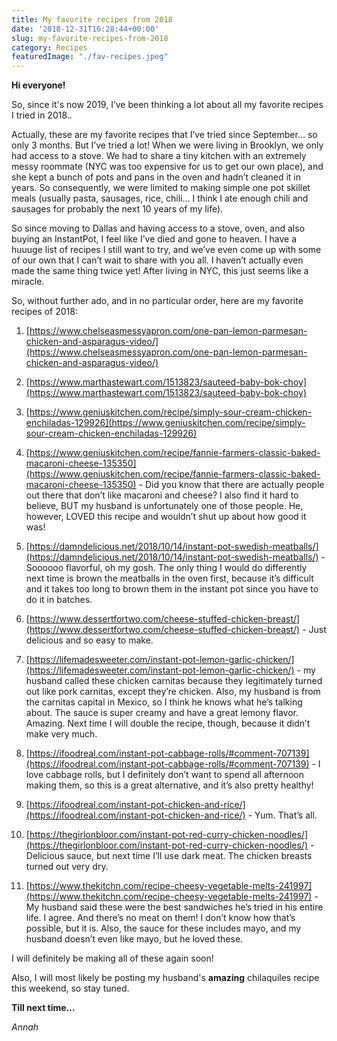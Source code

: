 ```yaml
---
title: My favorite recipes from 2018
date: '2018-12-31T16:28:44+00:00'
slug: my-favorite-recipes-from-2018
category: Recipes
featuredImage: "./fav-recipes.jpeg"
---
```


  

**Hi everyone!**

  

So, since it's now 2019, I’ve been thinking a lot about all my favorite recipes I tried in 2018..

  

Actually, these are my favorite recipes that I’ve tried since September… so only 3 months. But I’ve tried a lot! When we were living in Brooklyn, we only had access to a stove. We had to share a tiny kitchen with an extremely messy roommate (NYC was too expensive for us to get our own place), and she kept a bunch of pots and pans in the oven and hadn’t cleaned it in years. So consequently, we were limited to making simple one pot skillet meals (usually pasta, sausages, rice, chili… I think I ate enough chili and sausages for probably the next 10 years of my life).

  

So since moving to Dallas and having access to a stove, oven, and also buying an InstantPot, I feel like I’ve died and gone to heaven. I have a huuuge list of recipes I still want to try, and we’ve even come up with some of our own that I can’t wait to share with you all. I haven’t actually even made the same thing twice yet! After living in NYC, this just seems like a miracle.

  

So, without further ado, and in no particular order, here are my favorite recipes of 2018:

  

1.  [https://www.chelseasmessyapron.com/one-pan-lemon-parmesan-chicken-and-asparagus-video/](https://www.chelseasmessyapron.com/one-pan-lemon-parmesan-chicken-and-asparagus-video/)
    
2.  [https://www.marthastewart.com/1513823/sauteed-baby-bok-choy](https://www.marthastewart.com/1513823/sauteed-baby-bok-choy)
    
3.  [https://www.geniuskitchen.com/recipe/simply-sour-cream-chicken-enchiladas-129926](https://www.geniuskitchen.com/recipe/simply-sour-cream-chicken-enchiladas-129926)
    
4.  [https://www.geniuskitchen.com/recipe/fannie-farmers-classic-baked-macaroni-cheese-135350](https://www.geniuskitchen.com/recipe/fannie-farmers-classic-baked-macaroni-cheese-135350) - Did you know that there are actually people out there that don’t like macaroni and cheese? I also find it hard to believe, BUT my husband is unfortunately one of those people. He, however, LOVED this recipe and wouldn’t shut up about how good it was!
    
5.  [https://damndelicious.net/2018/10/14/instant-pot-swedish-meatballs/](https://damndelicious.net/2018/10/14/instant-pot-swedish-meatballs/) - Soooooo flavorful, oh my gosh. The only thing I would do differently next time is brown the meatballs in the oven first, because it’s difficult and it takes too long to brown them in the instant pot since you have to do it in batches.
    
6.  [https://www.dessertfortwo.com/cheese-stuffed-chicken-breast/](https://www.dessertfortwo.com/cheese-stuffed-chicken-breast/) - Just delicious and so easy to make.
    
7.  [https://lifemadesweeter.com/instant-pot-lemon-garlic-chicken/](https://lifemadesweeter.com/instant-pot-lemon-garlic-chicken/) - my husband called these chicken carnitas because they legitimately turned out like pork carnitas, except they’re chicken. Also, my husband is from the carnitas capital in Mexico, so I think he knows what he’s talking about. The sauce is super creamy and have a great lemony flavor. Amazing. Next time I will double the recipe, though, because it didn’t make very much.
    
8.  [https://ifoodreal.com/instant-pot-cabbage-rolls/#comment-707139](https://ifoodreal.com/instant-pot-cabbage-rolls/#comment-707139) - I love cabbage rolls, but I definitely don’t want to spend all afternoon making them, so this is a great alternative, and it’s also pretty healthy!
    
9.  [https://ifoodreal.com/instant-pot-chicken-and-rice/](https://ifoodreal.com/instant-pot-chicken-and-rice/) - Yum. That’s all.
    
10.  [https://thegirlonbloor.com/instant-pot-red-curry-chicken-noodles/](https://thegirlonbloor.com/instant-pot-red-curry-chicken-noodles/) - Delicious sauce, but next time I’ll use dark meat. The chicken breasts turned out very dry.
    
11.  [https://www.thekitchn.com/recipe-cheesy-vegetable-melts-241997](https://www.thekitchn.com/recipe-cheesy-vegetable-melts-241997) - My husband said these were the best sandwiches he’s tried in his entire life. I agree. And there’s no meat on them! I don’t know how that’s possible, but it is. Also, the sauce for these includes mayo, and my husband doesn’t even like mayo, but he loved these.

I will definitely be making all of these again soon!

Also, I will most likely be posting my husband's **amazing** chilaquiles recipe this weekend, so stay tuned.

**Till next time...**

*Annah*